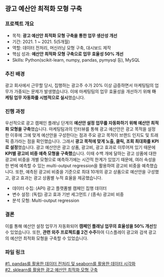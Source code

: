 ## 광고 예산안 최적화 모형 구축

### 프로젝트 개요
- 목적: **광고 예산안 최적화 모형 구축을 통한 업무 생산성 개선**
- 기간: 2021. 1 ~ 2021. 5(5개월)
- 역할: 데이터 전처리, 머신러닝 모형 구축, 대시보드 제작
- 핵심 성과: **예산안 최적화 모형 구축으로 업무 효율성 50% 개선**
- Skills: Python(scikit-learn, numpy, pandas, pymysql 등), MySQL

### 추진 배경
광고 회사에서 근무할 당시, 집행하는 광고주 수가 20% 이상 급증하면서 마케팅팀의 업무가 가중되는 문제가 발생했습니다. 
이에 마케팅팀의 업무 효율성을 개선하기 위해 **마케팅 업무 자동화를 시범적으로 실시**했습니다.

### 진행 과정
우선적으로 광고 캠페인 플래닝 단계의 **예산안 설정 업무를 자동화하기 위해 예산안 최적화 모형을 구축**했습니다. 마케팅팀과의 인터뷰를 통해 광고 예산안은 광고 목적을 설정한 이후에 그에 맞게 예산안을 구성한다는 점과 주요 광고 목적이 브랜드 인지도 및 트래픽 증가라는 점을 확인했습니다. 그래서 **광고 목적에 맞게 노출, 클릭, 조회 최대화를 KPI로 설정**했습니다. 광고 예산안은 광고 상품, 광고비, 광고 효과로 이루어져 있기 때문에 **KPI별 광고비 비중 예측 모형을 구축했**습니다. 이때 수백 개에 달하는 광고 상품에 대한 광고비 비중을 개별 모형으로 예측하기에는 시간적 한계가 있었기 때문에, 여러 속성을 한 번에 예측할 수 있는 multi-output regression을 활용하여 광고비 비중을 예측했습니다. 또한, 예측된 광고비 비중을 기준으로 최대 10개의 광고 상품으로 예산안을 구성했고, 광고 효과는 광고 상품별 누적 효율을 제공했습니다.

- 데이터 수집: (API) 광고 플랫폼별 캠페인 집행 데이터
- 변수 설정: (독립) 광고 효과 기반 세그먼트 / (종속) 광고비 비중
- 분석 모형: Multi-output regression

### 결론
이를 통해 예산안 설정 업무가 자동화되어 **캠페인 플래닝 업무의 효율성을 50% 개선**할 수 있었습니다. 
또한, **관련 외주 프로젝트를 2건 수주**하여 디스플레이 광고와 검색 광고의 예산안 최적화 모형을 구축할 수 있었습니다.

### 파일 링크
[#1. pandas를 활용한 데이터 전처리 및 seaborn를 활용한 데이터 시각화](https://github.com/hyewon0403/media-mix-recommendation/blob/master/media_mix_recommendation_eda.ipynb)\
[#2. sklearn를 활용한 광고 예산안 최적화 모형 구축](https://github.com/hyewon0403/media-mix-recommendation/blob/master/media_mix_recommendation_analysis.ipynb)
